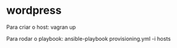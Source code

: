 # wordpress
Para criar o host:
vagran up

Para rodar o playbook:
ansible-playbook provisioning.yml -i hosts
